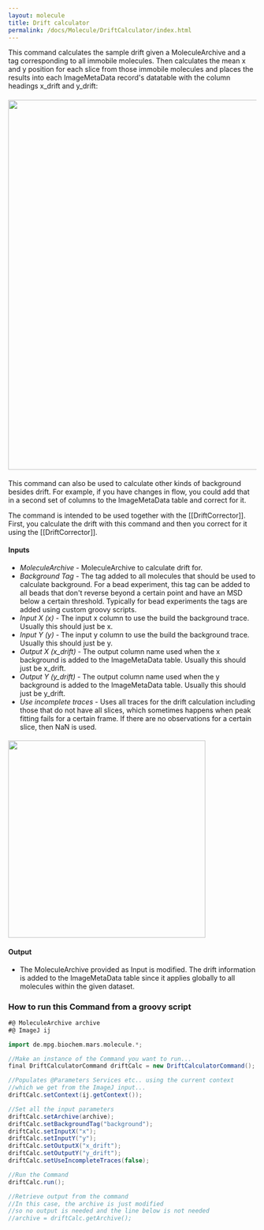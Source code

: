 ```yaml
---
layout: molecule
title: Drift calculator
permalink: /docs/Molecule/DriftCalculator/index.html
---
```

This command calculates the sample drift given a MoleculeArchive and a tag corresponding to all immobile molecules. Then calculates the mean x and y position for each slice from those immobile molecules and places the results into each ImageMetaData record's datatable with the column headings x_drift and y_drift:
#### <img align='center' src='{{site.baseurl}}/docs/Molecule/img/ImageMetaData Drift.png' width='750' />

This command can also be used to calculate other kinds of background besides drift. For example, if you have changes in flow, you could add that in a second set of columns to the ImageMetaData table and correct for it.

The command is intended to be used together with the [[DriftCorrector]]. First, you calculate the drift with this command and then you correct for it using the [[DriftCorrector]].
#### Inputs
   * *MoleculeArchive* - MoleculeArchive to calculate drift for.
   * *Background Tag* - The tag added to all molecules that should be used to calculate background. For a bead experiment, this tag can be added to all beads that don't reverse beyond a certain point and have an MSD below a certain threshold. Typically for bead experiments the tags are added using custom groovy scripts.
   * *Input X (x)* - The input x column to use the build the background trace. Usually this should just be x.
   * *Input Y (y)* - The input y column to use the build the background trace. Usually this should just be y.
   * *Output X (x_drift)* - The output column name used when the x background is added to the ImageMetaData table. Usually this should just be x_drift.
   * *Output Y (y_drift)* - The output column name used when the y background is added to the ImageMetaData table. Usually this should just be y_drift.
   * *Use incomplete traces* - Uses all traces for the drift calculation including those that do not have all slices, which sometimes happens when peak fitting fails for a certain frame. If there are no observations for a certain slice, then NaN is used.
#### <img align='center' src='{{site.baseurl}}/docs/Molecule/img/Drift Calculator.png' width='400' />
#### Output
   * The MoleculeArchive provided as Input is modified. The drift information is added to the ImageMetaData table since it applies globally to all molecules within the given dataset.
### How to run this Command from a groovy script

```groovy
#@ MoleculeArchive archive
#@ ImageJ ij

import de.mpg.biochem.mars.molecule.*;

//Make an instance of the Command you want to run...
final DriftCalculatorCommand driftCalc = new DriftCalculatorCommand();

//Populates @Parameters Services etc.. using the current context
//which we get from the ImageJ input...
driftCalc.setContext(ij.getContext());

//Set all the input parameters
driftCalc.setArchive(archive);
driftCalc.setBackgroundTag("background");
driftCalc.setInputX("x");
driftCalc.setInputY("y");
driftCalc.setOutputX("x_drift");
driftCalc.setOutputY("y_drift");
driftCalc.setUseIncompleteTraces(false);

//Run the Command
driftCalc.run();

//Retrieve output from the command
//In this case, the archive is just modified
//so no output is needed and the line below is not needed
//archive = driftCalc.getArchive();
```

